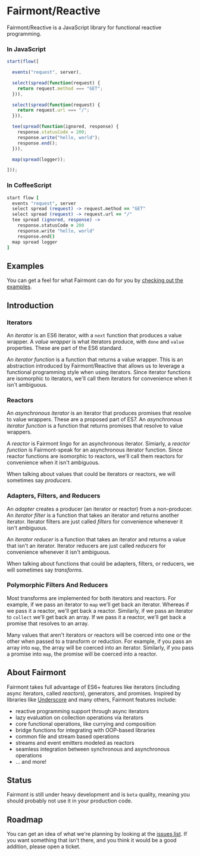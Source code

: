 # Fairmont/Reactive

Fairmont/Reactive is a JavaScript library for functional reactive programming.

### In JavaScript

```javascript
start(flow([

  events("request", server),

  select(spread(function(request) {
    return request.method === "GET";
  })),

  select(spread(function(request) {
    return request.url === "/";
  })),

  tee(spread(function(ignored, response) {
    response.statusCode = 200;
    response.write("hello, world");
    response.end();
  })),

  map(spread(logger));

]));
```

### In CoffeeScript
```coffee
start flow [
  events "request", server
  select spread (request) -> request.method == "GET"
  select spread (request) -> request.url == "/"
  tee spread (ignored, response) ->
    response.statusCode = 200
    response.write "hello, world"
    response.end()
  map spread logger
]
```

## Examples

You can get a feel for what Fairmont can do for you by [checking out the examples](./examples).

## Introduction

### Iterators

An _iterator_ is an ES6 iterator, with a `next` function that produces a value wrapper.
A _value wrapper_ is what iterators produce, with `done` and `value` properties.
These are part of the ES6 standard.

An _iterator function_ is a function that returns a value wrapper.
This is an abstraction introduced by Fairmont/Reactive that allows us to leverage a functional programming style when using iterators.
Since iterator functions are isomorphic to iterators, we'll call them iterators for convenience when it isn't ambiguous.

### Reactors

An _asynchronous iterator_ is an iterator that produces promises that resolve to value wrappers.
These are a proposed part of ES7.
An _asynchronous iterator function_ is a function that returns promises that resolve to value wrappers.

A _reactor_ is Fairmont lingo for an asynchronous iterator.
Simiarly, a _reactor function_ is Fairmont-speak for an asynchronous iterator function.
Since reactor functions are isomorphic to reactors, we'll call them reactors for convenience when it isn't ambiguous.

When talking about values that could be iterators or reactors, we will sometimes say _producers_.

### Adapters, Filters, and Reducers

An _adapter_ creates a producer (an iterator or reactor) from a non-producer.
An _iterator filter_ is a function that takes an iterator and returns another iterator.
Iterator filters are just called _filters_ for convenience whenever it isn't ambiguous.

An _iterator reducer_ is a function that takes an iterator and returns a value that isn't an iterator.
Iterator reducers are just called _reducers_ for convenience whenever it isn't ambiguous.

When talking about functions that could be adapters, filters, or reducers, we will sometimes say _transforms_.

### Polymorphic Filters And Reducers

Most transforms are implemented for both iterators and reactors.
For example, if we pass an iterator to `map` we'll get back an iterator. Whereas if we pass it a reactor, we'll get back a reactor.
Similarly, if we pass an iterator to `collect` we'll get back an array.
If we pass it a reactor, we'll get back a promise that resolves to an array.

Many values that aren't iterators or reactors will be coerced into one or the other when passed to a transform or reduction.
For example, if you pass an array into `map`, the array will be coerced into an iterator.
Similarly, if you pass a promise into `map`, the promise will be coerced into a reactor.

## About Fairmont

Fairmont takes full advantage of ES6+ features like iterators (including async iterators, called _reactors_), generators, and promises. Inspired by libraries like [Underscore](http://underscorejs.org/) and many others, Fairmont features include:

* reactive programming support through async iterators
* lazy evaluation on collection operations via iterators
* core functional operations, like currying and composition
* bridge functions for integrating with OOP-based libraries
* common file and stream based operations
* streams and event emitters modeled as reactors
* seamless integration between synchronous and asynchronous operations
* … and more!

## Status

Fairmont is still under heavy development and is `beta` quality, meaning you should probably not use it in your production code.

## Roadmap

You can get an idea of what we're planning by looking at the [issues list][200]. If you want something that isn't there, and you think it would be a good addition, please open a ticket.

[200]:https://github.com/pandastrike/fairmont/issues
